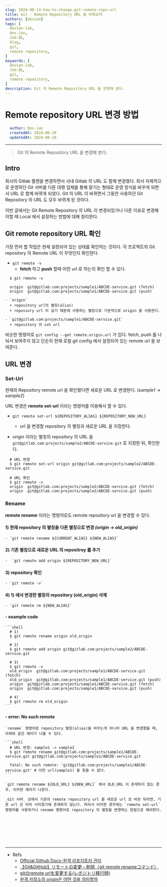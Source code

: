 ```yaml
---
slug: 2024-08-14-how-to-change-git-remote-repo-url
title: Git - Remote Repository URL 을 바꿔보자
authors: [devian]
tags: [
  devian-lab, 
  dev.ian,
  Jobː談,
  blog,
  git,
  remote repository,
]
keywords: [
  devian-lab,
  Jobː談,
  git,
  remote repository,
]
description: Git 의 Remote Repository URL 을 변경해 본다.
---
```


<!--title -->
# Remote repository URL 변경 방법
<!--//title -->

<!-- 
```json
{
  "author": "Dev.ian",
  "createdAt": "2024-06-20",
  "updatedAt": "2024-08-18"
}
``` 
-->

```yaml
  author: Dev.ian
  createdAt: 2024-06-20
  updatedAt: 2024-08-18
```

---

> Git 의 Remote Repository URL 을 변경해 본다.

<!-- truncate -->

## Intro

  회사의 Gitlab 플랜을 변경하면서 사내 Gitlab 의 URL 도 함께 변경했다. 회사 자체적으로 운영하던 Git 서버를 다른 대행 업체를 통해 맡기는 형태로 운영 방식을 바꾸게 되면서 URL 로 함께 바뀌게 되었다. Git 의 URL 이 바뀌면서 그동안 사용하던 Git Repository 의 URL 도 모두 바뀌게 된 것이다.

  이번 글에서는 Git Remote Repository 의 URL 이 변경되었거나 다른 이유로 변경해야할 때 Local 에서 설정하는 방법에 대해 정리한다.


## Git remote repository URL 확인

  가장 먼저 할 작업은 현재 설정되어 있는 상태를 확인하는 것이다. 각 프로젝트의 Git repository 의 Remote URL 이 무엇인지 확인한다.
 
  - `git remote -v`
    + **fetch** 하고 **push** 할때 어떤 url 로 하는지 확인 할 수 있다.

  ```shell
    $ git remote -v

    origin  git@gitlab.com:projects/sample1/ABCDE-service.git (fetch)
    origin  git@gitlab.com:projects/sample1/ABCDE-service.git (push)
  ```

    - `origin`
      + repository url의 별칭(alias)
      + reposiory url 이 길기 때문에 사용하는 별칭으로 기본적으로 origin 을 사용한다.
    
    - `git@gitlab.com:projects/sample1/ABCDE-service.git`
      + repository 의 ssh url 

  비슷한 명령어로 `git config --get remote.origin.url` 가 있다. fetch, push 를 나눠서 보여주지 않고 단순히 현재 로컬 git config 에서 설정되어 있는 remote url 을 보여준다.



## URL 변경

### Set-Url

  현재의 Repository remote url 을 확인했다면 새로운 URL 로 변경한다. (_sample1 -> sample2_)

  URL 변경은 **remote set-url** 이라는 명령어를 이용해서 할 수 있다.

  - `git remote set-url ${REPOSITORY_ALIAS} ${REPOSITORY_NEW_URL}`
    + url 을 변경할 repository 의 별칭과 새로운 URL 을 지정한다.
  
  - origin 이라는 별칭의 repository 의 URL 을 `git@gitlab.com:projects/sample2/ABCDE-service.git` 로 지정한 뒤, 확인한다.

  ```shell
    # URL 변경
    $ git remote set-url origin git@gitlab.com:projects/sample2/ABCDE-service.git

    # URL 확인
    $ git remote -v
    origin  git@gitlab.com:projects/sample2/ABCDE-service.git (fetch)
    origin  git@gitlab.com:projects/sample2/ABCDE-service.git (push)
  ```

### Rename

  **remote rename** 이라는 명령어로도 remote repository url 을 변경할 수 있다. 
 
  #### 1) 현재 repository 의 별칭을 다른 별칭으로 변경 _(origin -> old_origin)_
  
    - `git remote rename ${CURRENT_ALIAS} ${NEW_ALIAS}`

  #### 2) 기존 별칭으로 새로운 URL 의 repositroy 를 추가

    -  `git remote add origin ${REPOSITORY_NEW_URL}`
  
  #### 3) repository 확인

    - `git remote -v`

  #### 4) 1) 에서 변경한 별칭의 repository (old_origin) 삭제 

    - `git remote rm ${NEW_ALIAS}`

  #### - example code

    ```shell
      # 1) 
      $ git remote rename origin old_origin

      # 2) 
      $ git remote add origin git@gitlab.com:projects/sample2/ABCDE-service.git

      # 3) 
      $ git remote -v
      old_origin  git@gitlab.com:projects/sample1/ABCDE-service.git (fetch)
      old_origin  git@gitlab.com:projects/sample1/ABCDE-service.git (push)
      origin  git@gitlab.com:projects/sample1/ABCDE-service.git (fetch)
      origin  git@gitlab.com:projects/sample1/ABCDE-service.git (push)

      # 4) 
      $ git remote rm old_origin
    ```

  #### - error: No such remote
    
    `rename` 명령어로 repository 별칭(alias)을 바꾸는게 아니라 URL 을 변경했을 때, 아래와 같은 에러가 나올 수 있다. 

    ```shell
      # URL 변경: sample1 -> sample2
      $ git remote rename git@gitlab.com:projects/sample1/ABCDE-service.git git@gitlab.com:projects/sample1/ABCDE-service.git

      fatal: No such remote: 'git@gitlab.com:projects/sample1/ABCDE-service.git' # 이전 url(sample1) 을 찾을 수 없다.
    ```
    
    `git remote rename ${OLD_URL} ${NEW_URL}` 에서 OLD_URL 이 존재하지 않는 경우, 이러한 에러가 나온다.
 
    _Git 서버_ 상에서 기존의 remote repository url 을 새로운 url 로 바꾼 뒤라면, 기존 url 은 이미 사라졌기에 존재하지 않는다. 따라서 이러한 경우에는 `remote set-url` 명령어를 사용하거나 rename 명령어로 repository 의 별칭을 변경하는 방법으로 해야한다.
 
    




<br /><br /><br /><br /><br />

--- 
- Refs
  + [Official Github Docs-원격 리포지토리 관리](https://docs.github.com/ko/get-started/getting-started-with-git/managing-remote-repositories)
  + [【Git&GitHub】リモートの変更・削除（git remote renameコマンド）](https://phoeducation.work/entry/20210827/1630018680)
  + [gitのremote urlを変更する(レポジトリ移行時)](https://qiita.com/minoringo/items/917e325892733e0d606e)
  + [원격 저장소의 origin은 어떤 것을 의미할까](https://m.blog.naver.com/rinjyu/222180087428)


